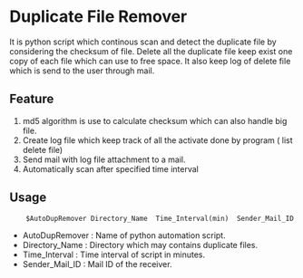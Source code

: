 # Duplicate File Remover

It is python script which continous scan and detect the duplicate file by considering the checksum of file. Delete all the duplicate file keep exist one copy of each file which can use to free space. It also keep log of delete file which is send to the user through mail.

## Feature

1. md5 algorithm is use to calculate checksum which can also handle big file.
1. Create log file which keep track of all the activate done by program ( list delete file)
1. Send mail with log file attachment to a mail.
1. Automatically scan after specified time interval

## Usage

        $AutoDupRemover Directory_Name  Time_Interval(min)  Sender_Mail_ID

- AutoDupRemover : Name of python automation script.
- Directory_Name : Directory which may contains duplicate files.
- Time_Interval  : Time interval of script in minutes.
- Sender_Mail_ID : Mail ID of the receiver.